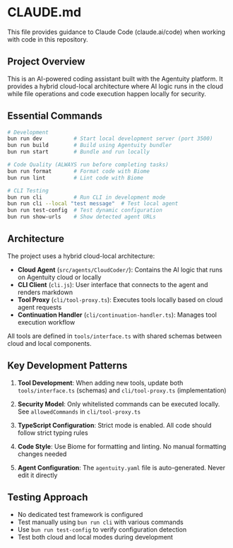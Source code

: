 # CLAUDE.md

This file provides guidance to Claude Code (claude.ai/code) when working with code in this repository.

## Project Overview

This is an AI-powered coding assistant built with the Agentuity platform. It provides a hybrid cloud-local architecture where AI logic runs in the cloud while file operations and code execution happen locally for security.

## Essential Commands

```bash
# Development
bun run dev          # Start local development server (port 3500)
bun run build        # Build using Agentuity bundler
bun run start        # Bundle and run locally

# Code Quality (ALWAYS run before completing tasks)
bun run format       # Format code with Biome
bun run lint         # Lint code with Biome

# CLI Testing
bun run cli          # Run CLI in development mode
bun run cli --local "test message"  # Test local agent
bun run test-config  # Test dynamic configuration
bun run show-urls    # Show detected agent URLs
```

## Architecture

The project uses a hybrid cloud-local architecture:

- **Cloud Agent** (`src/agents/CloudCoder/`): Contains the AI logic that runs on Agentuity cloud or locally
- **CLI Client** (`cli.js`): User interface that connects to the agent and renders markdown
- **Tool Proxy** (`cli/tool-proxy.ts`): Executes tools locally based on cloud agent requests
- **Continuation Handler** (`cli/continuation-handler.ts`): Manages tool execution workflow

All tools are defined in `tools/interface.ts` with shared schemas between cloud and local components.

## Key Development Patterns

1. **Tool Development**: When adding new tools, update both `tools/interface.ts` (schemas) and `cli/tool-proxy.ts` (implementation)

2. **Security Model**: Only whitelisted commands can be executed locally. See `allowedCommands` in `cli/tool-proxy.ts`

3. **TypeScript Configuration**: Strict mode is enabled. All code should follow strict typing rules

4. **Code Style**: Use Biome for formatting and linting. No manual formatting changes needed

5. **Agent Configuration**: The `agentuity.yaml` file is auto-generated. Never edit it directly

## Testing Approach

- No dedicated test framework is configured
- Test manually using `bun run cli` with various commands
- Use `bun run test-config` to verify configuration detection
- Test both cloud and local modes during development